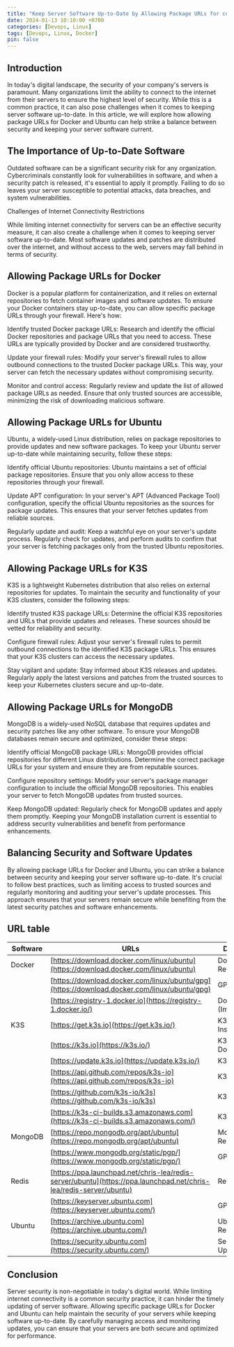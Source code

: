 ```yaml
---
title: "Keep Server Software Up-to-Date by Allowing Package URLs for common software"
date: 2024-01-13 10:10:00 +0700
categories: [Devops, Linux]
tags: [Devops, Linux, Docker]
pin: false
---
```


## Introduction

In today's digital landscape, the security of your company's servers is paramount. Many organizations limit the ability to connect to the internet from their servers to ensure the highest level of security. While this is a common practice, it can also pose challenges when it comes to keeping server software up-to-date. In this article, we will explore how allowing package URLs for Docker and Ubuntu can help strike a balance between security and keeping your server software current.

## The Importance of Up-to-Date Software

Outdated software can be a significant security risk for any organization. Cybercriminals constantly look for vulnerabilities in software, and when a security patch is released, it's essential to apply it promptly. Failing to do so leaves your server susceptible to potential attacks, data breaches, and system vulnerabilities.

Challenges of Internet Connectivity Restrictions

While limiting internet connectivity for servers can be an effective security measure, it can also create a challenge when it comes to keeping server software up-to-date. Most software updates and patches are distributed over the internet, and without access to the web, servers may fall behind in terms of security.

## Allowing Package URLs for Docker

Docker is a popular platform for containerization, and it relies on external repositories to fetch container images and software updates. To ensure your Docker containers stay up-to-date, you can allow specific package URLs through your firewall. Here's how:

Identify trusted Docker package URLs: Research and identify the official Docker repositories and package URLs that you need to access. These URLs are typically provided by Docker and are considered trustworthy.

Update your firewall rules: Modify your server's firewall rules to allow outbound connections to the trusted Docker package URLs. This way, your server can fetch the necessary updates without compromising security.

Monitor and control access: Regularly review and update the list of allowed package URLs as needed. Ensure that only trusted sources are accessible, minimizing the risk of downloading malicious software.

## Allowing Package URLs for Ubuntu

Ubuntu, a widely-used Linux distribution, relies on package repositories to provide updates and new software packages. To keep your Ubuntu server up-to-date while maintaining security, follow these steps:

Identify official Ubuntu repositories: Ubuntu maintains a set of official package repositories. Ensure that you only allow access to these repositories through your firewall.

Update APT configuration: In your server's APT (Advanced Package Tool) configuration, specify the official Ubuntu repositories as the sources for package updates. This ensures that your server fetches updates from reliable sources.

Regularly update and audit: Keep a watchful eye on your server's update process. Regularly check for updates, and perform audits to confirm that your server is fetching packages only from the trusted Ubuntu repositories.

## Allowing Package URLs for K3S

K3S is a lightweight Kubernetes distribution that also relies on external repositories for updates. To maintain the security and functionality of your K3S clusters, consider the following steps:

Identify trusted K3S package URLs: Determine the official K3S repositories and URLs that provide updates and releases. These sources should be vetted for reliability and security.

Configure firewall rules: Adjust your server's firewall rules to permit outbound connections to the identified K3S package URLs. This ensures that your K3S clusters can access the necessary updates.

Stay vigilant and update: Stay informed about K3S releases and updates. Regularly apply the latest versions and patches from the trusted sources to keep your Kubernetes clusters secure and up-to-date.

## Allowing Package URLs for MongoDB

MongoDB is a widely-used NoSQL database that requires updates and security patches like any other software. To ensure your MongoDB databases remain secure and optimized, consider these steps:

Identify official MongoDB package URLs: MongoDB provides official repositories for different Linux distributions. Determine the correct package URLs for your system and ensure they are from reputable sources.

Configure repository settings: Modify your server's package manager configuration to include the official MongoDB repositories. This enables your server to fetch MongoDB updates from trusted sources.

Keep MongoDB updated: Regularly check for MongoDB updates and apply them promptly. Keeping your MongoDB installation current is essential to address security vulnerabilities and benefit from performance enhancements.

## Balancing Security and Software Updates

By allowing package URLs for Docker and Ubuntu, you can strike a balance between security and keeping your server software up-to-date. It's crucial to follow best practices, such as limiting access to trusted sources and regularly monitoring and auditing your server's update processes. This approach ensures that your servers remain secure while benefiting from the latest security patches and software enhancements.

## URL table

| Software | URLs                                                                                                               | Description         |
| -------- | ------------------------------------------------------------------------------------------------------------------ | ------------------- |
| Docker   | [https://download.docker.com/linux/ubuntu](https://download.docker.com/linux/ubuntu)                               | Docker Repository   |
|          | [https://download.docker.com/linux/ubuntu/gpg](https://download.docker.com/linux/ubuntu/gpg)                       | GPG Key             |
|          | [https://registry-1.docker.io](https://registry-1.docker.io/)                                                      | Docker Hub (Images) |
| K3S      | [https://get.k3s.io](https://get.k3s.io/)                                                                          | K3S Installation    |
|          | [https://k3s.io](https://k3s.io/)                                                                                  | K3S Documentation   |
|          | [https://update.k3s.io](https://update.k3s.io/)                                                                    | K3S Update          |
|          | [https://api.github.com/repos/k3s-io](https://api.github.com/repos/k3s-io)                                         | K3S Releases        |
|          | [https://github.com/k3s-io/k3s](https://github.com/k3s-io/k3s)                                                     | K3S Releases        |
|          | [https://k3s-ci-builds.s3.amazonaws.com](https://k3s-ci-builds.s3.amazonaws.com/)                                  | K3S CI Builds       |
| MongoDB  | [https://repo.mongodb.org/apt/ubuntu](https://repo.mongodb.org/apt/ubuntu)                                         | MongoDB Repository  |
|          | [https://www.mongodb.org/static/pgp/](https://www.mongodb.org/static/pgp/)                                         | GPG Key             |
| Redis    | [https://ppa.launchpad.net/chris-lea/redis-server/ubuntu](https://ppa.launchpad.net/chris-lea/redis-server/ubuntu) | Redis PPA           |
|          | [https://keyserver.ubuntu.com](https://keyserver.ubuntu.com/)                                                      | GPG Key             |
| Ubuntu   | [https://archive.ubuntu.com](https://archive.ubuntu.com/)                                                          | Ubuntu Repositories |
|          | [https://security.ubuntu.com](https://security.ubuntu.com/)                                                        | Security Updates    |

## Conclusion

Server security is non-negotiable in today's digital world. While limiting internet connectivity is a common security practice, it can hinder the timely updating of server software. Allowing specific package URLs for Docker and Ubuntu can help maintain the security of your servers while keeping software up-to-date. By carefully managing access and monitoring updates, you can ensure that your servers are both secure and optimized for performance.
